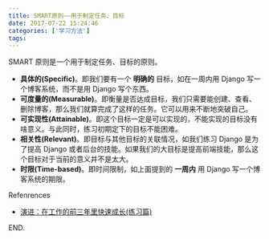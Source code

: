 ```yaml
---
title: SMART原则——用于制定任务、目标
date: 2017-07-22 15:24:46
categories: ['学习方法']
tags:
---
```


SMART 原则是一个用于制定任务、目标的原则。

- **具体的(Specific)**。即我们要有一个 **明确的** 目标，如在一周内用 Django 写一个博客系统，而不是用 Django 写个东西。
- **可度量的(Measurable)**。即衡量是否达成目标，我们只需要能创建、查看、删除博客，那么我们就算完成了这样的任务。它可以用来不断地突破自己。
- **可实现性(Attainable)**。即这个目标一定是可以实现的，不能实现的目标没有啥意义。与此同时，练习初期定下的目标不能困难。
- **相关性(Relevant)**。即目标与其他目标的关联情况，如我们练习 Django 是为了提高 Django 或者后台的技能。如果我们的大目标是提高前端技能，那么这个目标对于当前的意义并不是太大。
- **时限(Time-based)**。即时间限制，如上面提到的 **一周内** 用 Django 写一个博客系统的期限。

Refenrences

- [演进：在工作的前三年里快速成长(练习篇)](http://gitbook.cn/m/mazi/article/590895fe94af4772a430b94d?readArticle=yes)

END.
